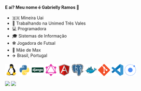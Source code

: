 #### E aí? Meu nome é Gabrielly Ramos 👋

- 🇧🇷 Mineira Uai
- 🏢 Trabalhando na Unimed Três Vales
- 💻 Programadora
- 🎓 Sistemas de Informação
- ⚽ Jogadora de Futsal
- 🐶 Mãe de Max
- ✈️ Brasil, Portugal

<div style="display: inline_block">
  <img align="center" width="40px" height:"30px" src='https://raw.githubusercontent.com/devicons/devicon/master/icons/linux/linux-original.svg'>
  <img align="center" width="40px" height:"30px" src='https://raw.githubusercontent.com/devicons/devicon/master/icons/python/python-original.svg'>
  <img align="center" width="40px" height:"30px" src='https://raw.githubusercontent.com/devicons/devicon/master/icons/django/django-original.svg'>
  <img align="center" width="40px" height:"30px" src='https://raw.githubusercontent.com/devicons/devicon/master/icons/graphql/graphql-plain.svg'>
  <img align="center" width="40px" height:"30px" src='https://raw.githubusercontent.com/devicons/devicon/master/icons/angularjs/angularjs-original.svg'>
  <img align="center" width="40px" height:"30px" src='https://raw.githubusercontent.com/devicons/devicon/master/icons/postgresql/postgresql-original.svg'>
  <img align="center" width="40px" height:"30px" src='https://raw.githubusercontent.com/devicons/devicon/master/icons/docker/docker-original.svg'>
  <img align="center" width="40px" height:"30px" src='https://raw.githubusercontent.com/devicons/devicon/master/icons/git/git-original.svg'>
  <img align="center" width="40px" height:"30px" src='https://raw.githubusercontent.com/devicons/devicon/master/icons/vscode/vscode-original.svg'>
  <img align="center" width="40px" height:"30px" src='https://raw.githubusercontent.com/devicons/devicon/master/icons/ionic/ionic-original.svg'>
</div>
<br />
<div style="display: inline_block">
  <a href="mailto:ybagramos@gmail.com"><img src="https://img.shields.io/badge/Gmail-D14836?style=for-the-badge&logo=gmail&logoColor=white"/></a>
  <a href="https://www.linkedin.com/in/gabrielly-ramos-020b16115/" target="_blank"><img src="https://img.shields.io/badge/LinkedIn-0077B5?style=for-the-badge&logo=linkedin&logoColor=white"/></a>
</div>


<!--


**gabriellyramos/gabriellyramos** is a ✨ _special_ ✨ repository because its `README.md` (this file) appears on your GitHub profile.

Here are some ideas to get you started:

- 🔭 I’m currently working on ...
- 🌱 I’m currently learning ...
- 👯 I’m looking to collaborate on ...
- 🤔 I’m looking for help with ...
- 💬 Ask me about ...
- 📫 How to reach me: ...
- 😄 Pronouns: ...
- ⚡ Fun fact: ...
-->
